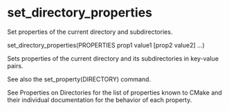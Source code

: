   

# set_directory_properties  
Set properties of the current directory and subdirectories.  

set_directory_properties(PROPERTIES prop1 value1 [prop2 value2] ...)

  

Sets properties of the current directory and its subdirectories in key-value pairs.  

See also the set_property(DIRECTORY) command.  

See Properties on Directories for the list of properties known to CMake
and their individual documentation for the behavior of each property.  

